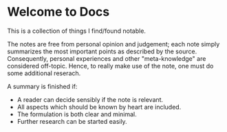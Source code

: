 # Welcome to Docs

This is a collection of things I find/found notable. 

The notes are free from personal opinion and judgement; each note simply summarizes the most important points as described by the source. Consequently, personal experiences and other "meta-knowledge" are considered off-topic. Hence, to really make use of the note, one must do some additional reserach.

A summary is finished if:

- A reader can decide sensibly if the note is relevant.
- All aspects which should be known by heart are included.
- The formulation is both clear and minimal. 
- Further research can be started easily.
